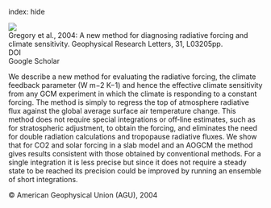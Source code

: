 index: hide

<div class="Citation">
    <div class="Citation-thumb CitationThumb-linked"  data-href="https://doi.org/10.1029/2003gl018747">
      <img src="https://static.claimspace.cloud/climate-study-static/refs/thumbs/7/Gregory_et_al_2004-thumb.png" />
    </div>

  <div class="Citation-body">
    <div class="Citation-text">Gregory et al., 2004: A new method for diagnosing radiative forcing and climate sensitivity. <span class="Article-journal">Geophysical Research Letters, </span><span class="Article-volume">31, </span>L03205pp.</div>
    <div class="Citation-links">
      <div class="CitationLink" data-href="https://doi.org/10.1029/2003gl018747">
        <div class="CitationLink-icon CitationLink-Doi"></div>
        <div class="CitationLink-text">DOI</div>
      </div>
      <div class="CitationLink" data-href="https://scholar.google.com/scholar?q=10.1029/2003gl018747">
        <div class="CitationLink-icon CitationLink-Scholar"></div>
        <div class="CitationLink-text">Google Scholar</div>
      </div>
    </div>
  </div>
</div>

We describe a new method for evaluating the radiative forcing, the climate feedback parameter (W m−2 K−1) and hence the effective climate sensitivity from any GCM experiment in which the climate is responding to a constant forcing. The method is simply to regress the top of atmosphere radiative flux against the global average surface air temperature change. This method does not require special integrations or off‐line estimates, such as for stratospheric adjustment, to obtain the forcing, and eliminates the need for double radiation calculations and tropopause radiative fluxes. We show that for CO2 and solar forcing in a slab model and an AOGCM the method gives results consistent with those obtained by conventional methods. For a single integration it is less precise but since it does not require a steady state to be reached its precision could be improved by running an ensemble of short integrations.

<div class="Citation-copy">
&copy; American Geophysical Union (AGU), 2004
</div>